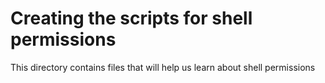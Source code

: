 # Creating the scripts for shell permissions
This directory contains files that will help us learn about shell permissions
